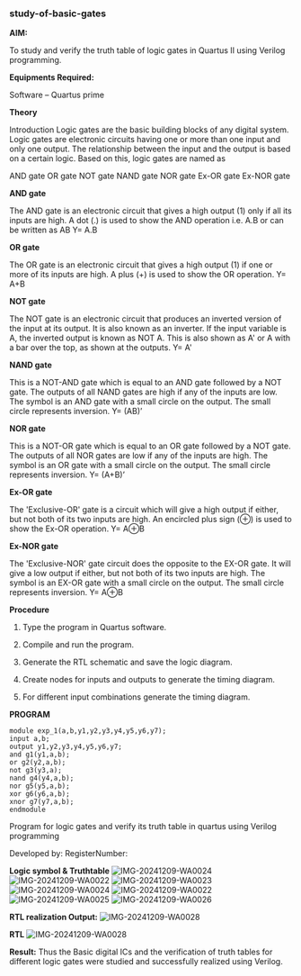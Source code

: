 ### study-of-basic-gates

**AIM:** 

To study and verify the truth table of logic gates in Quartus II using Verilog programming.

**Equipments Required:**

Software – Quartus prime 

**Theory**

Introduction Logic gates are the basic building blocks of any digital system. Logic gates are electronic circuits having one or more than one input and only one output. The relationship between the input and the output is based on a certain logic. Based on this, logic gates are named as

AND gate OR gate NOT gate NAND gate NOR gate Ex-OR gate Ex-NOR gate

**AND gate**

The AND gate is an electronic circuit that gives a high output (1) only if all its inputs are high. A dot (.) is used to show the AND operation i.e. A.B or can be written as AB
Y= A.B

**OR gate** 

The OR gate is an electronic circuit that gives a high output (1) if one or more of its inputs are high. A plus (+) is used to show the OR operation.
Y= A+B

**NOT gate**

The NOT gate is an electronic circuit that produces an inverted version of the input at its output. It is also known as an inverter. If the input variable is A, the inverted output is known as NOT A. This is also shown as A' or A with a bar over the top, as shown at the outputs.
Y= A'

**NAND gate**

This is a NOT-AND gate which is equal to an AND gate followed by a NOT gate. The outputs of all NAND gates are high if any of the inputs are low. The symbol is an AND gate with a small circle on the output. The small circle represents inversion.
Y= (AB)’

**NOR gate**

This is a NOT-OR gate which is equal to an OR gate followed by a NOT gate. The outputs of all NOR gates are low if any of the inputs are high. The symbol is an OR gate with a small circle on the output. The small circle represents inversion.
Y= (A+B)’

**Ex-OR gate**

The 'Exclusive-OR' gate is a circuit which will give a high output if either, but not both of its two inputs are high. An encircled plus sign (⊕) is used to show the Ex-OR operation.
Y= A⊕B

**Ex-NOR gate**

The 'Exclusive-NOR' gate circuit does the opposite to the EX-OR gate. It will give a low output if either, but not both of its two inputs are high. The symbol is an EX-OR gate with a small circle on the output. The small circle represents inversion.
Y= A⊕B

**Procedure** 

1.	Type the program in Quartus software.

2.	Compile and run the program.

3.	Generate the RTL schematic and save the logic diagram.

4.	Create nodes for inputs and outputs to generate the timing diagram.

5.	For different input combinations generate the timing diagram.


**PROGRAM**
```
module exp_1(a,b,y1,y2,y3,y4,y5,y6,y7);
input a,b;
output y1,y2,y3,y4,y5,y6,y7;
and g1(y1,a,b);
or g2(y2,a,b);
not g3(y3,a);
nand g4(y4,a,b);
nor g5(y5,a,b);
xor g6(y6,a,b);
xnor g7(y7,a,b);
endmodule
```
Program for logic gates and verify its truth table in quartus using Verilog programming

 Developed by: RegisterNumber: 
 
**Logic symbol & Truthtable**
![IMG-20241209-WA0024](https://github.com/user-attachments/assets/0bd2720a-ad68-4cca-a949-967465f48772)
![IMG-20241209-WA0022](https://github.com/user-attachments/assets/b470b89d-4937-423f-b100-0aef5f3d8eb7)
![IMG-20241209-WA0023](https://github.com/user-attachments/assets/f2d54b06-6b18-4f20-b8af-f045f3e13ae0)
![IMG-20241209-WA0024](https://github.com/user-attachments/assets/64ddefd0-a2fd-453e-bf58-3180ff100658)
![IMG-20241209-WA0022](https://github.com/user-attachments/assets/adadd3aa-12ff-40ff-ab07-fc9dc61a3004)
![IMG-20241209-WA0025](https://github.com/user-attachments/assets/33b7aec7-9fbd-495c-8676-3c2f8889b52e)
![IMG-20241209-WA0026](https://github.com/user-attachments/assets/b1414fab-f685-41e2-bd76-6cdda373951b)


**RTL realization Output:** 
![IMG-20241209-WA0028](https://github.com/user-attachments/assets/f89f1caf-3b72-470e-a83d-38a774f40ecd)

**RTL**
![IMG-20241209-WA0028](https://github.com/user-attachments/assets/fdc51e5b-49aa-424e-a1e5-58b338b99b15)

**Result:**
Thus the Basic digital ICs and the verification of truth tables for different logic
gates were studied and successfully realized using Verilog.

